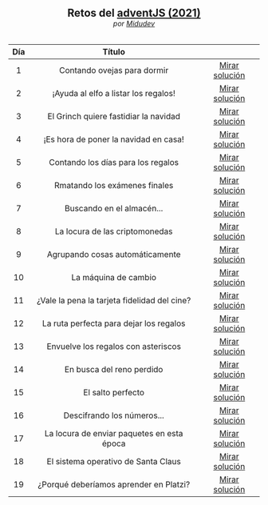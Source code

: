 <section align="center" >
<h1 style="font-weight: bold; margin-bottom: 0;">Retos del <a href="https://2021.adventjs.dev/">adventJS (2021)</a></h1>
<span style="font-style: italic;">por <a href="https://github.com/midudev">Midudev</a></small>
</section>

<br>

|  Día  |                    Título                    |                                        |
| :---: | :------------------------------------------: | :------------------------------------: |
|   1   |         Contando ovejas para dormir          | [Mirar solución](/challenges/day1.md)  |
|   2   |     ¡Ayuda al elfo a listar los regalos!     | [Mirar solución](/challenges/day2.md)  |
|   3   |    El Grinch quiere fastidiar la navidad     | [Mirar solución](/challenges/day3.md)  |
|   4   |    ¡Es hora de poner la navidad en casa!     | [Mirar solución](/challenges/day4.md)  |
|   5   |      Contando los días para los regalos      | [Mirar solución](/challenges/day5.md)  |
|   6   |        Rmatando los exámenes finales         | [Mirar solución](/challenges/day6.md)  |
|   7   |          Buscando en el almacén...           | [Mirar solución](/challenges/day7.md)  |
|   8   |        La locura de las criptomonedas        | [Mirar solución](/challenges/day8.md)  |
|   9   |       Agrupando cosas automáticamente        | [Mirar solución](/challenges/day9.md)  |
|  10   |             La máquina de cambio             | [Mirar solución](/challenges/day10.md) |
|  11   | ¿Vale la pena la tarjeta fidelidad del cine? | [Mirar solución](/challenges/day11.md) |
|  12   |   La ruta perfecta para dejar los regalos    | [Mirar solución](/challenges/day12.md) |
|  13   |     Envuelve los regalos con asteriscos      | [Mirar solución](/challenges/day13.md) |
|  14   |          En busca del reno perdido           | [Mirar solución](/challenges/day14.md) |
|  15   |              El salto perfecto               | [Mirar solución](/challenges/day15.md) |
|  16   |          Descifrando los números...          | [Mirar solución](/challenges/day16.md) |
|  17   |  La locura de enviar paquetes en esta época  | [Mirar solución](/challenges/day17.md) |
|  18   |     El sistema operativo de Santa Claus      | [Mirar solución](/challenges/day18.md) |
|  19   |    ¿Porqué deberíamos aprender en Platzi?    | [Mirar solución](/challenges/day19.md) |
